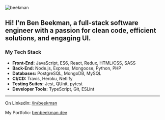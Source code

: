 <p><img align="center" src="https://github-readme-stats.vercel.app/api?username=beekman&hide=stars,issues&show_icons=true&include_all_commits=true&theme=vision-friendly-dark)" alt="beekman" /></p>

## Hi! I'm Ben Beekman, a full-stack software engineer with a passion for clean code, efficient solutions, and engaging UI.

### My Tech Stack
* **Front-End:** JavaScript, ES6, React, Redux, HTML/CSS, SASS
* **Back-End:** Node.js, Express, Mongoose, Python, PHP
* **Databases:** PostgreSQL, MongoDB, MySQL
* **CI/CD:** Travis, Heroku, Netlify
* **Testing Suites:** Jest, QUnit, pytest
* **Developer Tools:** TypeScript, Git, ESLint
****

On LinkedIn: [/in/beekman](https://linkedin.com/in/beekman)

My Portfolio: [benbeekman.dev](https://benbeekman.dev)
